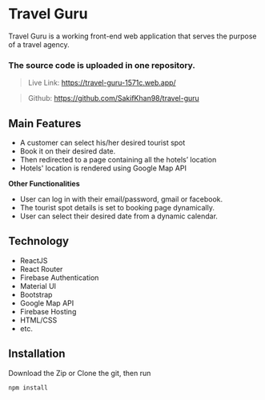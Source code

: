 # Travel Guru

Travel Guru is a working front-end web application that serves the purpose of a travel agency.

### The source code is uploaded in one repository.

> Live Link: https://travel-guru-1571c.web.app/

> Github: https://github.com/SakifKhan98/travel-guru


## Main Features

- A customer can select his/her desired tourist spot
- Book it on their desired date.
- Then redirected to a page containing all the hotels’ location
- Hotels' location is rendered using Google Map API

**Other Functionalities**

- User can log in with their email/password, gmail or facebook.
- The tourist spot details is set to booking page dynamically.
- User can select their desired date from a dynamic calendar.

## Technology

- ReactJS
- React Router
- Firebase Authentication
- Material UI
- Bootstrap
- Google Map API
- Firebase Hosting
- HTML/CSS
- etc.

## Installation

Download the Zip or Clone the git, then run

```bash
npm install
```
